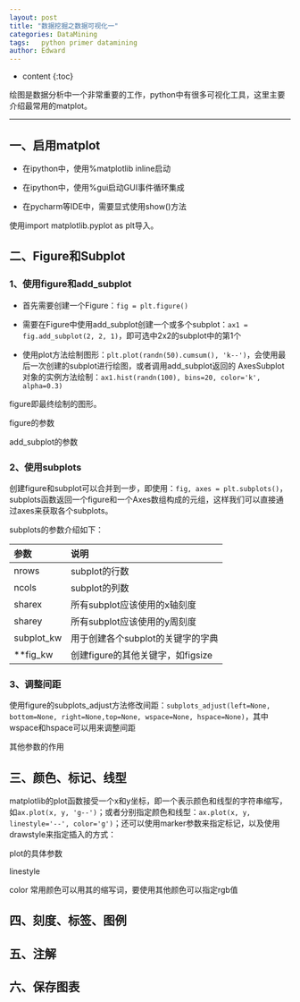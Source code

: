 ```yaml
---
layout: post
title: "数据挖掘之数据可视化一"
categories: DataMining
tags:	python primer datamining
author: Edward
---
```


* content
{:toc}

绘图是数据分析中一个非常重要的工作，python中有很多可视化工具，这里主要介绍最常用的matplot。

--------------------

## 一、启用matplot

- 在ipython中，使用%matplotlib inline启动

- 在ipython中，使用%gui启动GUI事件循环集成

- 在pycharm等IDE中，需要显式使用show()方法

使用import matplotlib.pyplot as plt导入。

## 二、Figure和Subplot

### 1、使用figure和add_subplot

- 首先需要创建一个Figure：`fig = plt.figure()`

- 需要在Figure中使用add_subplot创建一个或多个subplot：`ax1 = fig.add_subplot(2, 2, 1)`，即可选中2x2的subplot中的第1个

- 使用plot方法绘制图形：`plt.plot(randn(50).cumsum(), 'k--')`，会使用最后一次创建的subplot进行绘图，或者调用add_subplot返回的 AxesSubplot对象的实例方法绘制：`ax1.hist(randn(100), bins=20, color='k', alpha=0.3)`

figure即最终绘制的图形。

figure的参数


add_subplot的参数



### 2、使用subplots

创建figure和subplot可以合并到一步，即使用：`fig, axes = plt.subplots()`，subplots函数返回一个figure和一个Axes数组构成的元组，这样我们可以直接通过axes来获取各个subplots。

subplots的参数介绍如下：

| 参数 | 说明 |
| :--- | :--- |
| nrows | subplot的行数 |
| ncols | subplot的列数 |
| sharex | 所有subplot应该使用的x轴刻度 |
| sharey | 所有subplot应该使用的y周刻度 |
| subplot_kw | 用于创建各个subplot的关键字的字典 |
| **fig_kw | 创建figure的其他关键字，如figsize |

### 3、调整间距

使用figure的subplots_adjust方法修改间距：`subplots_adjust(left=None, bottom=None, right=None,top=None, wspace=None, hspace=None)`，其中wspace和hspace可以用来调整间距

其他参数的作用

## 三、颜色、标记、线型

matplotlib的plot函数接受一个x和y坐标，即一个表示颜色和线型的字符串缩写，如`ax.plot(x, y, 'g--')`；或者分别指定颜色和线型：`ax.plot(x, y, linestyle='--', color='g')`；还可以使用marker参数来指定标记，以及使用drawstyle来指定插入的方式：

plot的具体参数

linestyle

color
常用颜色可以用其的缩写词，要使用其他颜色可以指定rgb值

## 四、刻度、标签、图例



## 五、注解

## 六、保存图表